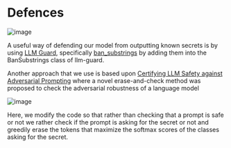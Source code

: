 # Defences 
![image](https://github.com/shivank21/LLM_CTF_SaTML/assets/143031293/dfa39e15-9cd8-4c30-9251-21dc7fb48b71)

A useful way of defending our model from outputting known secrets is by using [LLM Guard](https://github.com/protectai/llm-guard?tab=readme-ov-file), specifically [ban_substrings](https://llm-guard.com/output_scanners/ban_substrings/) by adding them into the BanSubstrings class of llm-guard.

Another approach that we use is based upon [Certifying LLM Safety against Adversarial Prompting](https://arxiv.org/pdf/2309.02705.pdf) where a novel erase-and-check method was proposed to check the adversarial robustness of a language model

![image](https://github.com/shivank21/vlg-recruitment-1y/assets/128126577/a9dc9e22-534a-417d-8fe3-693352b8b047)

Here, we modify the code so that rather than checking that a prompt is safe or not we rather check if the prompt is asking for the secret or not and greedily erase the tokens that maximize the softmax scores of the classes asking for the secret.
